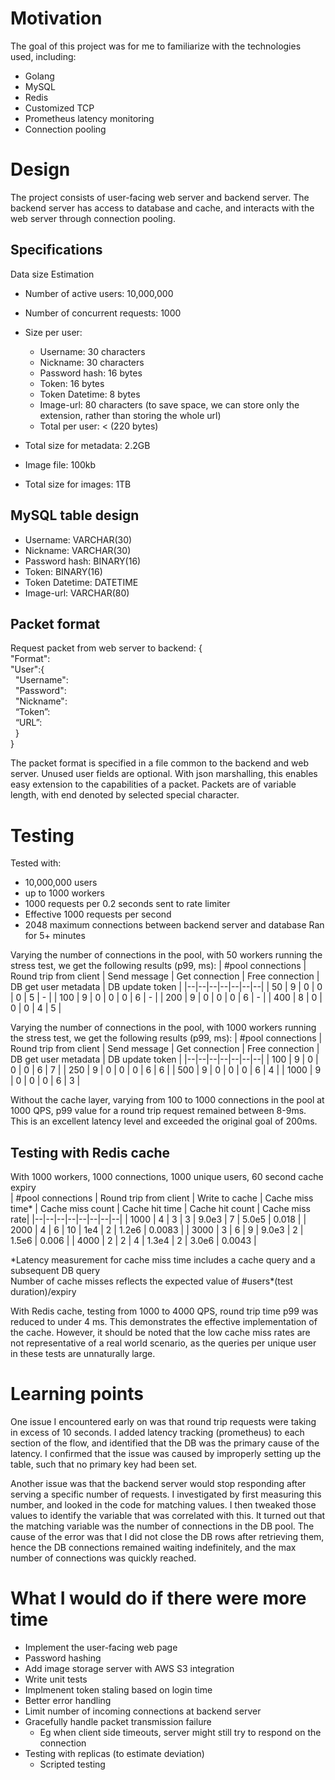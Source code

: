 # Motivation
The goal of this project was for me to familiarize with the technologies used, including:
- Golang  
- MySQL  
- Redis  
- Customized TCP
- Prometheus latency monitoring
- Connection pooling
  
# Design
The project consists of user-facing web server and backend server. The backend server has access to database and cache, and interacts with the web server through connection pooling.
## Specifications
Data size Estimation
-  Number of active users: 10,000,000
- Number of concurrent requests: 1000
- Size per user:
  - Username: 30 characters
  - Nickname: 30 characters
  - Password hash: 16 bytes
  - Token: 16 bytes
  - Token Datetime: 8 bytes
  - Image-url: 80 characters (to save space, we can store only the extension, rather than storing the whole url)
  - Total per user: < (220 bytes)
- Total size for metadata: 2.2GB

- Image file: 100kb
- Total size for images: 1TB

## MySQL table design
- Username: VARCHAR(30)
- Nickname: VARCHAR(30)
- Password hash: BINARY(16)
- Token:  BINARY(16)
- Token Datetime: DATETIME
- Image-url: VARCHAR(80)

## Packet format
Request packet from web server to backend:
{  
"Format":  
"User":{  
&nbsp;  "Username":  
&nbsp;  "Password":  
&nbsp;  "Nickname":  
&nbsp;  “Token”:  
&nbsp;  “URL”:  
&nbsp;  }  
}

The packet format is specified in a file common to the backend and web server. Unused user fields are optional. With json marshalling, this enables easy extension to the capabilities of a packet. Packets are of variable length, with end denoted by selected special character.

# Testing
Tested with:
- 10,000,000 users
- up to 1000 workers
- 1000 requests per 0.2 seconds sent to rate limiter
- Effective 1000 requests per second
- 2048 maximum connections between backend server and database
Ran for 5+ minutes

Varying the number of connections in the pool, with 50 workers running the stress test, we get the following results (p99, ms):
| #pool connections | Round trip from client | Send message | Get connection | Free connection | DB get user metadata | DB update token |
|--|--|--|--|--|--|--|
| 50 | 9 | 0 | 0 | 0 | 5 | - |
| 100 | 9 | 0 | 0 | 0 | 6 | - |
| 200 | 9 | 0 | 0 | 0 | 6 | - |
| 400 | 8 | 0 | 0 | 0 | 4 | 5 |

Varying the number of connections in the pool, with 1000 workers running the stress test, we get the following results (p99, ms):
| #pool connections | Round trip from client | Send message | Get connection | Free connection | DB get user metadata | DB update token |
|--|--|--|--|--|--|--|
| 100 | 9 | 0 | 0 | 0 | 6 | 7 |
| 250 | 9 | 0 | 0 | 0 | 6 | 6 |
| 500 | 9 | 0 | 0 | 0 | 6 | 4 |
| 1000 | 9 | 0 | 0 | 0 | 6 | 3 |

Without the cache layer, varying from 100 to 1000 connections in the pool at 1000 QPS, p99 value for a round trip request remained between 8-9ms. This is an excellent latency level and exceeded the original goal of 200ms.

## Testing with Redis cache
With 1000 workers, 1000 connections, 1000 unique users, 60 second cache expiry  
| #pool connections | Round trip from client | Write to cache | Cache miss time* | Cache miss count | Cache hit time | Cache hit count | Cache miss rate|
|--|--|--|--|--|--|--|--|
| 1000 | 4 | 3 | 3 | 9.0e3 | 7 | 5.0e5 | 0.018 |
| 2000 | 4 | 6 | 10 | 1e4 | 2 | 1.2e6 | 0.0083 |
| 3000 | 3 | 6 | 9 | 9.0e3 | 2 | 1.5e6 | 0.006 |
| 4000 | 2 | 2 | 4 | 1.3e4 | 2 | 3.0e6 | 0.0043 |

\*Latency measurement for cache miss time includes a cache query and a subsequent DB query  
Number of cache misses reflects the expected value of #users*(test duration)/expiry

With Redis cache, testing from 1000 to 4000 QPS, round trip time p99 was reduced to under 4 ms. This demonstrates the effective implementation of the cache. However, it should be noted that the low cache miss rates are not representative of a real world scenario, as the queries per unique user in these tests are unnaturally large.

# Learning points
One issue I encountered early on was that round trip requests were taking in excess of 10 seconds. I added latency tracking (prometheus) to each section of the flow, and identified that the DB was the primary cause of the latency. I confirmed that the issue was caused by improperly setting up the table, such that no primary key had been set.

Another issue was that the backend server would stop responding after serving a specific number of requests. I investigated by first measuring this number, and looked in the code for matching values. I then tweaked those values to identify the variable that was correlated with this. It turned out that the matching variable was the number of connections in the DB pool. The cause of the error was that I did not close the DB rows after retrieving them, hence the DB connections remained waiting indefinitely, and the max number of connections was quickly reached.

# What I would do if there were more time
- Implement the user-facing web page
- Password hashing  
- Add image storage server with AWS S3 integration
- Write unit tests
- Implmenent token staling based on login time
- Better error handling
- Limit number of incoming connections at backend server
- Gracefully handle packet transmission failure
  - Eg when client side timeouts, server might still try to respond on the connection
- Testing with replicas (to estimate deviation)
  - Scripted testing
  
